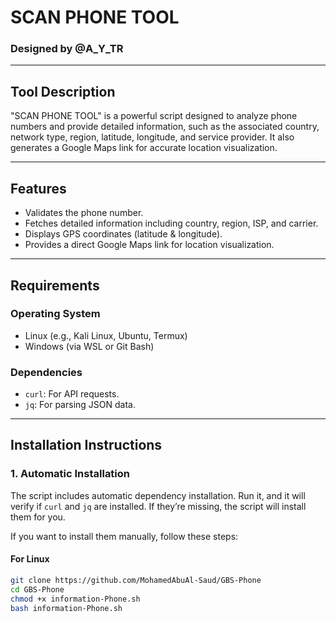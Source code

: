# **SCAN PHONE TOOL**  
### **Designed by @A_Y_TR**  

---

## **Tool Description**  
"SCAN PHONE TOOL" is a powerful script designed to analyze phone numbers and provide detailed information, such as the associated country, network type, region, latitude, longitude, and service provider. It also generates a Google Maps link for accurate location visualization.

---

## **Features**  
- Validates the phone number.  
- Fetches detailed information including country, region, ISP, and carrier.  
- Displays GPS coordinates (latitude & longitude).  
- Provides a direct Google Maps link for location visualization.  

---

## **Requirements**  

### **Operating System**  
- Linux (e.g., Kali Linux, Ubuntu, Termux)  
- Windows (via WSL or Git Bash)  

### **Dependencies**  
- `curl`: For API requests.  
- `jq`: For parsing JSON data.  

---

## **Installation Instructions**

### **1. Automatic Installation**
The script includes automatic dependency installation. Run it, and it will verify if `curl` and `jq` are installed. If they’re missing, the script will install them for you.

If you want to install them manually, follow these steps:

#### **For Linux**
```bash
git clone https://github.com/MohamedAbuAl-Saud/GBS-Phone
cd GBS-Phone
chmod +x information-Phone.sh
bash information-Phone.sh
